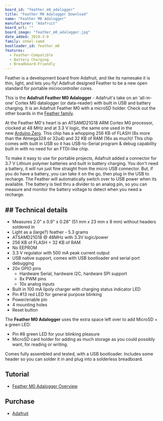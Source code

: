 ```yaml
---
board_id: "feather_m0_adalogger"
title: "Feather M0 Adalogger Download"
name: "Feather M0 Adalogger"
manufacturer: "Adafruit"
board_url: ""
board_image: "feather_m0_adalogger.jpg"
date_added: 2019-3-9
family: atmel-samd
bootloader_id: feather_m0
features:
  - Feather-Compatible
  - Battery Charging
  - Breadboard-Friendly
---
```


Feather is a development board from Adafruit, and like its namesake it is thin, light, and lets you fly! Adafruit designed Feather to be a new open standard for portable microcontroller cores.

This is the **Adafruit Feather M0 Adalogger** - Adafruit's take on an 'all-in-one' Cortex M0 datalogger (or data-reader) with built in USB and battery charging. It is an Adafruit Feather M0 with a microSD holder.  Check out the other boards in the [Feather family](https://www.adafruit.com/feather).

At the Feather M0's heart is an ATSAMD21G18 ARM Cortex M0 processor, clocked at 48 MHz and at 3.3 V logic, the same one used in the new [Arduino Zero](https://www.adafruit.com/products/2843). This chip has a whopping 256 KB of FLASH (8x more than the Atmega328 or 32u4) and 32 KB of RAM (16x as much)! This chip comes with built in USB so it has USB-to-Serial program & debug capability built in with no need for an FTDI-like chip.

To make it easy to use for portable projects, Adafruit added a connector for 3.7 V Lithium polymer batteries and built in battery charging. You don't need a battery, it will run just fine straight from the micro USB connector. But, if you do have a battery, you can take it on the go, then plug in the USB to recharge. The Feather will automatically switch over to USB power when its available. The battery is tied thru a divider to an analog pin, so you can measure and monitor the battery voltage to detect when you need a recharge.

## ## Technical details

* Measures 2.0" x 0.9" x 0.28" (51 mm x 23 mm x 8 mm) without headers soldered in
* Light as a (large?) feather - 5.3 grams
* ATSAMD21G18 @ 48MHz with 3.3V logic/power
* 256 KB of FLASH + 32 KB of RAM
* No EEPROM
* 3.3 V regulator with 500 mA peak current output
* USB native support, comes with USB bootloader and serial port debugging
* 20x GPIO pins
  * Hardware Serial, hardware I2C, hardware SPI support
  * 8x PWM pins
  * 10x analog inputs
* Built in 100 mA lipoly charger with charging status indicator LED
* Pin #13 red LED for general purpose blinking
* Power/enable pin
* 4 mounting holes
* Reset button

The **Feather M0 Adalogger** uses the extra space left over to add MicroSD + a green LED:

* Pin #8 green LED for your blinking pleasure
* MicroSD card holder for adding as much storage as you could possibly want, for reading or writing.

Comes fully assembled and tested, with a USB bootloader. Includes some header so you can solder it in and plug into a solderless breadboard.

## Tutorial

- [Feather M0 Adalogger Overview](https://learn.adafruit.com/adafruit-feather-m0-adalogger)

## Purchase

* [Adafruit](https://www.adafruit.com/product/2796)
